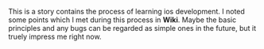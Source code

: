This is a story contains the process of learning ios development. 
I noted some points which I met during this process in **Wiki**. 
Maybe the basic principles and any bugs can be regarded as simple ones in the future, but it truely impress me right now. 





 








